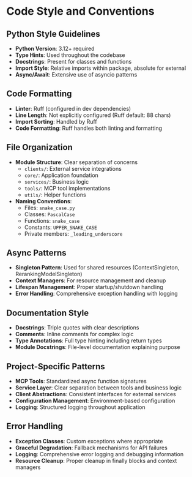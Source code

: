 # Code Style and Conventions

## Python Style Guidelines
- **Python Version**: 3.12+ required
- **Type Hints**: Used throughout the codebase
- **Docstrings**: Present for classes and functions
- **Import Style**: Relative imports within package, absolute for external
- **Async/Await**: Extensive use of asyncio patterns

## Code Formatting
- **Linter**: Ruff (configured in dev dependencies)
- **Line Length**: Not explicitly configured (Ruff default: 88 chars)
- **Import Sorting**: Handled by Ruff
- **Code Formatting**: Ruff handles both linting and formatting

## File Organization
- **Module Structure**: Clear separation of concerns
  - `clients/`: External service integrations
  - `core/`: Application foundation
  - `services/`: Business logic
  - `tools/`: MCP tool implementations
  - `utils/`: Helper functions
- **Naming Conventions**:
  - Files: `snake_case.py`
  - Classes: `PascalCase`
  - Functions: `snake_case`
  - Constants: `UPPER_SNAKE_CASE`
  - Private members: `_leading_underscore`

## Async Patterns
- **Singleton Pattern**: Used for shared resources (ContextSingleton, RerankingModelSingleton)
- **Context Managers**: For resource management and cleanup
- **Lifespan Management**: Proper startup/shutdown handling
- **Error Handling**: Comprehensive exception handling with logging

## Documentation Style
- **Docstrings**: Triple quotes with clear descriptions
- **Comments**: Inline comments for complex logic
- **Type Annotations**: Full type hinting including return types
- **Module Docstrings**: File-level documentation explaining purpose

## Project-Specific Patterns
- **MCP Tools**: Standardized async function signatures
- **Service Layer**: Clear separation between tools and business logic
- **Client Abstractions**: Consistent interfaces for external services
- **Configuration Management**: Environment-based configuration
- **Logging**: Structured logging throughout application

## Error Handling
- **Exception Classes**: Custom exceptions where appropriate
- **Graceful Degradation**: Fallback mechanisms for API failures
- **Logging**: Comprehensive error logging and debugging information
- **Resource Cleanup**: Proper cleanup in finally blocks and context managers